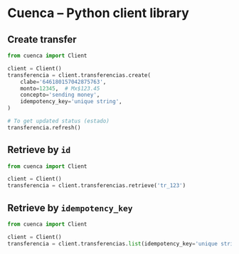 # Cuenca – Python client library

## Create transfer

```python
from cuenca import Client

client = Client()
transferencia = client.transferencias.create(
    clabe='646180157042875763',
    monto=12345,  # Mx$123.45
    concepto='sending money',
    idempotency_key='unique string',
)

# To get updated status (estado)
transferencia.refresh()
```


## Retrieve by `id`

```python
from cuenca import Client

client = Client()
transferencia = client.transferencias.retrieve('tr_123')
```

## Retrieve by `idempotency_key`

```python
from cuenca import Client

client = Client()
transferencia = client.transferencias.list(idempotency_key='unique string')[0]
```